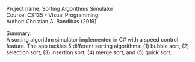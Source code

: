 Project name: Sorting Algorithms Simulator  
Course: CS135 - Visual Programming  
Author: Christian A. Bandibas (2019)

Summary:  
A sorting algorithm simulator implemented in C# with a speed control feature. The app tackles 5 different sorting algorithms: (1) bubble sort, (2) selection sort, (3) insertion sort, (4) merge sort, and (5) quick sort.

